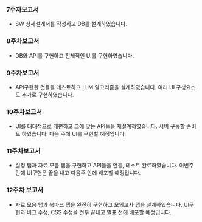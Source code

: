 ### 7주차보고서
- SW 상세설계서를 작성하고 DB를 설계하였습니다.
### 8주차보고서
- DB와 API를 구현하고 전체적인 UI를 구현하였습니다.
### 9주차보고서
- API구현한 것들을 테스트하고 LLM 알고리즘을 설계하였습니다. 여러 UI 구성요소도 추가로 구현하였습니다.
### 10주차보고서
- UI를 대대적으로 개편하고 그에 맞는 API들을 재설계하였습니다. 서버 구동할 준비도 하였습니다. 다음 주에 UI를 구현할 예정입니다.
### 11주차보고서
- 설정 탭과 자료 모음 탭을 구현하고 API들을 연동, 테스트 완료하였습니다. 이번주 안에 UI구현은 끝을 내고 다음주 안에 배포할 예정입니다.
### 12주차 보고서
- 자료 모음 탭과 북마크 탭을 완전히 구현하고 모의고사 탭을 설계하였습니다. UI구현과 버그 수정, CSS 수정을 전부 끝내고 발표 전에 배포할 예정입니다.
